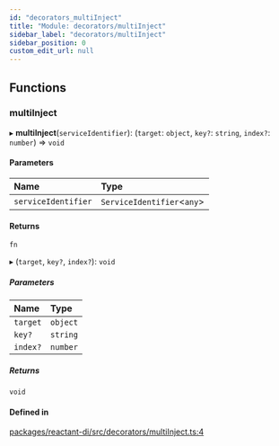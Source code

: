 ```yaml
---
id: "decorators_multiInject"
title: "Module: decorators/multiInject"
sidebar_label: "decorators/multiInject"
sidebar_position: 0
custom_edit_url: null
---
```


## Functions

### multiInject

▸ **multiInject**(`serviceIdentifier`): (`target`: `object`, `key?`: `string`, `index?`: `number`) => `void`

#### Parameters

| Name | Type |
| :------ | :------ |
| `serviceIdentifier` | `ServiceIdentifier`<`any`\> |

#### Returns

`fn`

▸ (`target`, `key?`, `index?`): `void`

##### Parameters

| Name | Type |
| :------ | :------ |
| `target` | `object` |
| `key?` | `string` |
| `index?` | `number` |

##### Returns

`void`

#### Defined in

[packages/reactant-di/src/decorators/multiInject.ts:4](https://github.com/unadlib/reactant/blob/8297bb80/packages/reactant-di/src/decorators/multiInject.ts#L4)
